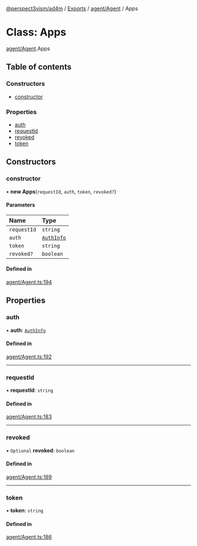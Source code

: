 [@perspect3vism/ad4m](../README.md) / [Exports](../modules.md) / [agent/Agent](../modules/agent_Agent.md) / Apps

# Class: Apps

[agent/Agent](../modules/agent_Agent.md).Apps

## Table of contents

### Constructors

- [constructor](agent_Agent.Apps.md#constructor)

### Properties

- [auth](agent_Agent.Apps.md#auth)
- [requestId](agent_Agent.Apps.md#requestid)
- [revoked](agent_Agent.Apps.md#revoked)
- [token](agent_Agent.Apps.md#token)

## Constructors

### constructor

• **new Apps**(`requestId`, `auth`, `token`, `revoked?`)

#### Parameters

| Name | Type |
| :------ | :------ |
| `requestId` | `string` |
| `auth` | [`AuthInfo`](agent_Agent.AuthInfo.md) |
| `token` | `string` |
| `revoked?` | `boolean` |

#### Defined in

[agent/Agent.ts:194](https://github.com/perspect3vism/ad4m/blob/d9ddd7e2/core/src/agent/Agent.ts#L194)

## Properties

### auth

• **auth**: [`AuthInfo`](agent_Agent.AuthInfo.md)

#### Defined in

[agent/Agent.ts:192](https://github.com/perspect3vism/ad4m/blob/d9ddd7e2/core/src/agent/Agent.ts#L192)

___

### requestId

• **requestId**: `string`

#### Defined in

[agent/Agent.ts:183](https://github.com/perspect3vism/ad4m/blob/d9ddd7e2/core/src/agent/Agent.ts#L183)

___

### revoked

• `Optional` **revoked**: `boolean`

#### Defined in

[agent/Agent.ts:189](https://github.com/perspect3vism/ad4m/blob/d9ddd7e2/core/src/agent/Agent.ts#L189)

___

### token

• **token**: `string`

#### Defined in

[agent/Agent.ts:186](https://github.com/perspect3vism/ad4m/blob/d9ddd7e2/core/src/agent/Agent.ts#L186)
